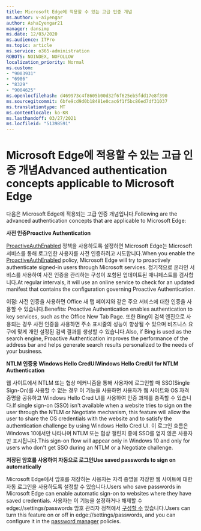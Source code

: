 ```yaml
---
title: Microsoft Edge에 적용할 수 있는 고급 인증 개념
ms.author: v-aiyengar
author: AshaIyengar21
manager: dansimp
ms.date: 12/03/2020
ms.audience: ITPro
ms.topic: article
ms.service: o365-administration
ROBOTS: NOINDEX, NOFOLLOW
localization_priority: Normal
ms.custom:
- "9003931"
- "6986"
- "8329"
- "9004625"
ms.openlocfilehash: d469973c4f8605b00d32f6f625eb5fdd17e8f390
ms.sourcegitcommit: 6bfe9cd9d0b18481e0cac6f1f5bc86ed7df31037
ms.translationtype: MT
ms.contentlocale: ko-KR
ms.lasthandoff: 03/27/2021
ms.locfileid: "51398591"
---
```

# <a name="advanced-authentication-concepts-applicable-to-microsoft-edge"></a><span data-ttu-id="1ef74-102">Microsoft Edge에 적용할 수 있는 고급 인증 개념</span><span class="sxs-lookup"><span data-stu-id="1ef74-102">Advanced authentication concepts applicable to Microsoft Edge</span></span>

<span data-ttu-id="1ef74-103">다음은 Microsoft Edge에 적용되는 고급 인증 개념입니다.</span><span class="sxs-lookup"><span data-stu-id="1ef74-103">Following are the advanced authentication concepts that are applicable to Microsoft Edge:</span></span>

<span data-ttu-id="1ef74-104">**사전 인증**</span><span class="sxs-lookup"><span data-stu-id="1ef74-104">**Proactive Authentication**</span></span>

<span data-ttu-id="1ef74-105">[ProactiveAuthEnabled](https://go.microsoft.com/fwlink/?linkid=2134621) 정책을 사용하도록 설정하면 Microsoft Edge는 Microsoft 서비스를 통해 로그인한 사용자를 사전 인증하려고 시도합니다.</span><span class="sxs-lookup"><span data-stu-id="1ef74-105">When you enable the [ProactiveAuthEnabled](https://go.microsoft.com/fwlink/?linkid=2134621) policy, Microsoft Edge will try to proactively authenticate signed-in users through Microsoft services.</span></span> <span data-ttu-id="1ef74-106">정기적으로 온라인 서비스를 사용하여 사전 인증을 관리하는 구성이 포함된 업데이트된 매니페스트를 검사합니다.</span><span class="sxs-lookup"><span data-stu-id="1ef74-106">At regular intervals, it will use an online service to check for an updated manifest that contains the configuration governing Proactive Authentication.</span></span>

<span data-ttu-id="1ef74-107">이점: 사전 인증을 사용하면 Office 새 탭 페이지와 같은 주요 서비스에 대한 인증을 사용할 수 있습니다.</span><span class="sxs-lookup"><span data-stu-id="1ef74-107">Benefits: Proactive Authentication enables authentication to key services, such as the Office New Tab Page.</span></span> <span data-ttu-id="1ef74-108">또한 Bing이 검색 엔진으로 사용되는 경우 사전 인증을 사용하면 주소 표시줄의 성능이 향상될 수 있으며 비즈니스 요구에 맞게 개인 설정된 검색 결과를 생성할 수 있습니다.</span><span class="sxs-lookup"><span data-stu-id="1ef74-108">Also, if Bing is used as the search engine, Proactive Authentication improves the performance of the address bar and helps generate search results personalized to the needs of your business.</span></span>

<span data-ttu-id="1ef74-109">**NTLM 인증용 Windows Hello CredUI**</span><span class="sxs-lookup"><span data-stu-id="1ef74-109">**Windows Hello CredUI for NTLM Authentication**</span></span>

<span data-ttu-id="1ef74-110">웹 사이트에서 NTLM 또는 협상 메커니즘을 통해 사용자에 로그인할 때 SSO(Single Sign-On)를 사용할 수 없는 경우 이 기능을 사용하면 사용자가 웹 사이트와 OS 자격 증명을 공유하고 Windows Hello Cred UI를 사용하여 인증 과제를 충족할 수 있습니다.</span><span class="sxs-lookup"><span data-stu-id="1ef74-110">If single sign-on (SSO) isn't available when a website tries to sign on the user through the NTLM or Negotiate mechanism, this feature will allow the user to share the OS credentials with the website and to satisfy the authentication challenge by using Windows Hello Cred UI.</span></span> <span data-ttu-id="1ef74-111">이 로그인 흐름은 Windows 10에서만 나타나며 NTLM 또는 협상 챌린지 중에 SSO를 얻지 않은 사용자만 표시됩니다.</span><span class="sxs-lookup"><span data-stu-id="1ef74-111">This sign-on flow will appear only in Windows 10 and only for users who don't get SSO during an NTLM or a Negotiate challenge.</span></span>

<span data-ttu-id="1ef74-112">**저장된 암호를 사용하여 자동으로 로그인**</span><span class="sxs-lookup"><span data-stu-id="1ef74-112">**Use saved passwords to sign on automatically**</span></span>

<span data-ttu-id="1ef74-113">Microsoft Edge에서 암호를 저장하는 사용자는 자격 증명을 저장한 웹 사이트에 대한 자동 로그인을 사용하도록 설정할 수 있습니다.</span><span class="sxs-lookup"><span data-stu-id="1ef74-113">Users who save passwords in Microsoft Edge can enable automatic sign-on to websites where they have saved credentials.</span></span> <span data-ttu-id="1ef74-114">사용자는 이 기능을 설정하거나 해제할 수 edge://settings/passwords 암호 관리자 정책에서 [구성할 수](https://go.microsoft.com/fwlink/?linkid=2134622) 있습니다.</span><span class="sxs-lookup"><span data-stu-id="1ef74-114">Users can turn this feature on or off in edge://settings/passwords, and you can configure it in the [password manager](https://go.microsoft.com/fwlink/?linkid=2134622) policies.</span></span>
